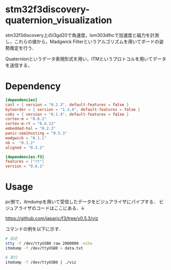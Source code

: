 # stm32f3discovery-quaternion_visualization
stm32f3discovery上のl3gd20で角速度，lsm303dlhcで加速度と磁力を計測し，これらの値から，Madgwick Filterというアルゴリズムを用いてボードの姿勢推定を行う．

Quaternionというデータ表現形式を用い，ITMというプロトコルを用いてデータを送信する，

# Dependency
 
```toml
[dependencies]
cast = { version = "0.2.3", default-features = false }
byteorder = { version = "1.3.4", default-features = false }
cobs = { version = "0.1.4", default-features = false }
cortex-m = "0.6.2"
cortex-m-rt = "0.6.12"
embedded-hal = "0.2.3"
panic-semihosting = "0.5.3"
madgwick = "0.1.1"
nb =  "0.1.2"
aligned = "0.3.2"

[dependencies.f3]
features = ["rt"]
version = "0.6.1"
```
 
# Usage
 
pc側で，itmdumpを用いて受信したデータをビジュアライザにパイプする．
ビジュアライザのコードはここにある．↓

https://github.com/japaric/f3/tree/v0.5.3/viz

コマンドの例を以下に示す．
```bash
# 設定
stty -F /dev/ttyUSB0 raw 2000000 -echo
itmdump -f /dev/ttyUSB0 > data.txt

# 実行
itmdump -f /dev/ttyUSB0 | ./viz
```